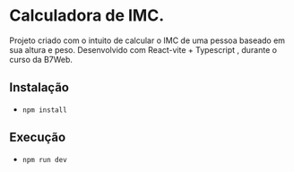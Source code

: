 # Calculadora de IMC.

Projeto criado com o intuito de calcular o IMC de uma pessoa baseado em sua altura e peso.
Desenvolvido com React-vite + Typescript , durante o curso da B7Web.


## Instalação

- `npm install` 


## Execução

- `npm run dev`